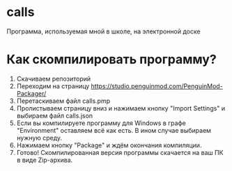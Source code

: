 # calls
Программа, используемая мной в школе, на электронной доске
# Как скомпилировать программу?
1. Скачиваем репозиторий
2. Переходим на страницу https://studio.penguinmod.com/PenguinMod-Packager/
3. Перетаскиваем файл calls.pmp
4. Пролистываем страницу вниз и нажимаем кнопку "Import Settings" и выбираем файл calls.json
5. Если вы компилируете программу для Windows в графе "Environment" оставляем всё как есть. В ином случае выбираем нужную среду.
6. Нажимаем кнопку "Package" и ждём окончания компиляции.
7. Готово! Скомпилированная версия программы скачается на ваш ПК в виде Zip-архива.
